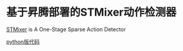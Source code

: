 # 基于昇腾部署的STMixer动作检测器

[STMixer](https://github.com/MCG-NJU/STMixer) is A One-Stage Sparse Action Detector

[python版代码](https://github.com/yinghuo302/ascend-stmixer)
